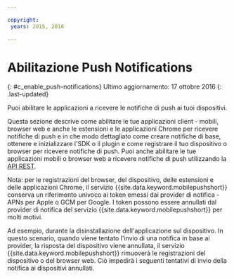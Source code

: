 ```yaml
---

copyright:
 years: 2015, 2016

---
```


# Abilitazione Push Notifications
{: #c_enable_push-notifications}
Ultimo aggiornamento: 17 ottobre 2016
{: .last-updated}

Puoi abilitare le applicazioni a ricevere le notifiche di push ai tuoi dispositivi.

Questa sezione descrive come abilitare le tue applicazioni client - mobili, browser web e anche le estensioni e le applicazioni Chrome per ricevere notifiche di push e in che modo dettagliato come creare notifiche di base, ottenere e inizializzare l'SDK o il plugin e come registrare il tuo dispositivo o browser per ricevere notifiche di push. Puoi anche abilitare le tue applicazioni mobili o browser web a ricevere notifiche di push utilizzando la [API REST](t_restapi.html).

Nota: per le registrazioni del browser, del dispositivo, delle estensioni e delle applicazioni Chrome, il servizio {{site.data.keyword.mobilepushshort}} conserva un riferimento univoco ai token emessi dai provider di notifica -
APNs per Apple o GCM per Google. I token possono essere annullati dal provider di notifica del servizio {{site.data.keyword.mobilepushshort}} per molti motivi. 

Ad esempio, durante la disinstallazione dell'applicazione sul dispositivo. In questo scenario, quando viene tentato l'invio di una notifica in base ai provider, la risposta del dispositivo viene annullata, il servizio {{site.data.keyword.mobilepushshort}} rimuoverà le registrazioni del dispositivo o del browser web. Ciò impedirà i seguenti tentativi di invio della notifica ai dispositivi annullati.
